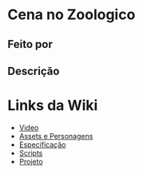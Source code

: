 # Cena no Zoologico
## Feito por 
## Descrição
# Links da Wiki
- <a href="https://github.com/lucasnoelgb/CenaZoolo/wiki/Video">Video
- <a href="https://github.com/lucasnoelgb/CenaZoolo/wiki/assets-e-personagens">Assets e Personagens
- <a href="">Especificação
- <a href="">Scripts
- <a href="">Projeto
